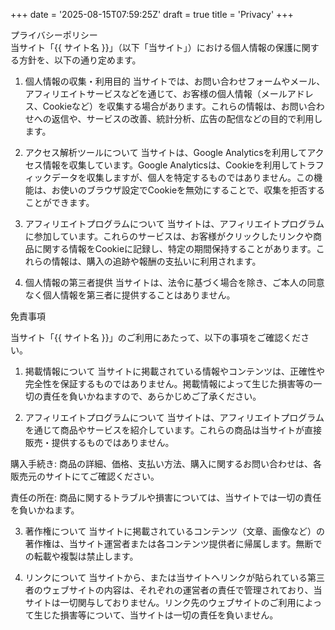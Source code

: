 +++
date = '2025-08-15T07:59:25Z'
draft = true
title = 'Privacy'
+++

プライバシーポリシー  
当サイト「{{ サイト名 }}」（以下「当サイト」）における個人情報の保護に関する方針を、以下の通り定めます。

1. 個人情報の収集・利用目的
当サイトでは、お問い合わせフォームやメール、アフィリエイトサービスなどを通じて、お客様の個人情報（メールアドレス、Cookieなど）を収集する場合があります。これらの情報は、お問い合わせへの返信や、サービスの改善、統計分析、広告の配信などの目的で利用します。

2. アクセス解析ツールについて
当サイトは、Google Analyticsを利用してアクセス情報を収集しています。Google Analyticsは、Cookieを利用してトラフィックデータを収集しますが、個人を特定するものではありません。この機能は、お使いのブラウザ設定でCookieを無効にすることで、収集を拒否することができます。

3. アフィリエイトプログラムについて
当サイトは、アフィリエイトプログラムに参加しています。これらのサービスは、お客様がクリックしたリンクや商品に関する情報をCookieに記録し、特定の期間保持することがあります。これらの情報は、購入の追跡や報酬の支払いに利用されます。

4. 個人情報の第三者提供
当サイトは、法令に基づく場合を除き、ご本人の同意なく個人情報を第三者に提供することはありません。

免責事項

当サイト「{{ サイト名 }}」のご利用にあたって、以下の事項をご確認ください。

1. 掲載情報について
当サイトに掲載されている情報やコンテンツは、正確性や完全性を保証するものではありません。掲載情報によって生じた損害等の一切の責任を負いかねますので、あらかじめご了承ください。

2. アフィリエイトプログラムについて
当サイトは、アフィリエイトプログラムを通じて商品やサービスを紹介しています。これらの商品は当サイトが直接販売・提供するものではありません。

購入手続き: 商品の詳細、価格、支払い方法、購入に関するお問い合わせは、各販売元のサイトにてご確認ください。

責任の所在: 商品に関するトラブルや損害については、当サイトでは一切の責任を負いかねます。

3. 著作権について
当サイトに掲載されているコンテンツ（文章、画像など）の著作権は、当サイト運営者または各コンテンツ提供者に帰属します。無断での転載や複製は禁止します。

4. リンクについて
当サイトから、または当サイトへリンクが貼られている第三者のウェブサイトの内容は、それぞれの運営者の責任で管理されており、当サイトは一切関与しておりません。リンク先のウェブサイトのご利用によって生じた損害等について、当サイトは一切の責任を負いません。